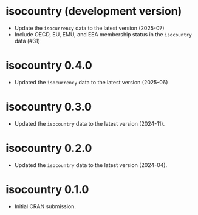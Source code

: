 # isocountry (development version)

* Update the `isocurrency` data to the latest version (2025-07)
* Include OECD, EU, EMU, and EEA membership status in the `isocountry` data (#31)

# isocountry 0.4.0

* Updated the `isocurrency` data to the latest version (2025-06)

# isocountry 0.3.0

* Updated the `isocountry` data to the latest version (2024-11).

# isocountry 0.2.0

* Updated the `isocountry` data to the latest version (2024-04).

# isocountry 0.1.0

* Initial CRAN submission.
